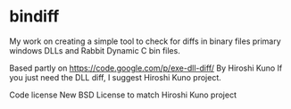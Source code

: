 bindiff
=======

My work on creating a simple tool to check for diffs in binary files primary windows DLLs and Rabbit Dynamic C bin files.

Based partly on https://code.google.com/p/exe-dll-diff/
By Hiroshi Kuno
If you just need the DLL diff, I suggest Hiroshi Kuno project.

Code license New BSD License to match Hiroshi Kuno project

